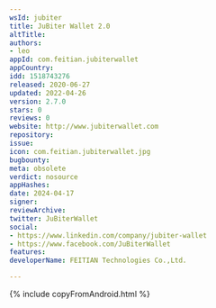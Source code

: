 ```yaml
---
wsId: jubiter
title: JuBiter Wallet 2.0
altTitle: 
authors:
- leo
appId: com.feitian.jubiterwallet
appCountry: 
idd: 1518743276
released: 2020-06-27
updated: 2022-04-26
version: 2.7.0
stars: 0
reviews: 0
website: http://www.jubiterwallet.com
repository: 
issue: 
icon: com.feitian.jubiterwallet.jpg
bugbounty: 
meta: obsolete
verdict: nosource
appHashes: 
date: 2024-04-17
signer: 
reviewArchive: 
twitter: JuBiterWallet
social:
- https://www.linkedin.com/company/jubiter-wallet
- https://www.facebook.com/JuBiterWallet
features: 
developerName: FEITIAN Technologies Co.,Ltd.

---
```


{% include copyFromAndroid.html %}
